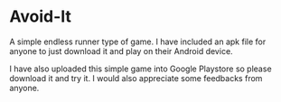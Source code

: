 # Avoid-It
 
A simple endless runner type of game. I have included an apk file for anyone to just download it and play on their Android device.

I have also uploaded this simple game into Google Playstore so please download it and try it. I would also appreciate some feedbacks from anyone.
